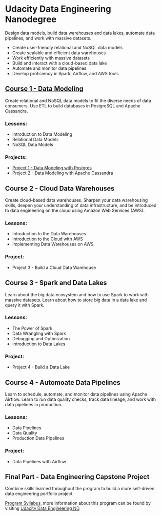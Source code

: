 # Udacity Data Engineering Nanodegree

Design data models, build data warehouses and data lakes, automate data pipelines, and work with massive datasets. 

* Create user-friendly relational and NoSQL data models
* Create scalable and efficient data warehouses
* Work efficiently with massive datasets
* Build and interact with a cloud-based data lake
* Automate and monitor data pipelines
* Develop proficiency in Spark, Airflow, and AWS tools


## [Course 1 - Data Modeling](https://github.com/phphoebe/Udacity-Data-Engineering-Nanodegree/tree/master/Course%201-Data%20Modeling) 
Create relational and NoSQL data models to fit the diverse needs of data consumers. Use ETL to build databases in PostgreSQL and Apache Cassandra.

### Lessons:
* Introduction to Data Modeling 
* Relational Data Models
* NoSQL Data Models

### Projects:
* [Project 1 - Data Modeling with Postgres](https://github.com/phphoebe/Udacity-Data-Engineering-Nanodegree/tree/master/Project%201-Data%20Modeling%20with%20Postgres)
* Project 2 - Data Modeling with Apache Cassandra


## Course 2 - Cloud Data Warehouses
Create cloud-based data warehouses. Sharpen your data warehousing skills, deepen your understanding of data infrastructure, and be introduced to data engineering on the cloud using Amazon Web Services (AWS).

### Lessons:
* Introduction to the Data Warehouses
* Introduction to the Cloud with AWS
* Implementing Data Warehouses on AWS

### Project:
* Project 3 - Build a Cloud Data Warehouse 


## Course 3 - Spark and Data Lakes 
Learn about the big data ecosystem and how to use Spark to work with massive datasets. Learn about how to store big data in a data lake and query it with Spark.

### Lessons:
* The Power of Spark
* Data Wrangling with Spark
* Debugging and Optimization
* Introduction to Data Lakes

### Project:
* Project 4 - Build a Data Lake


## Course 4 - Automoate Data Pipelines
Learn to schedule, automate, and monitor data pipelines using Apache Airflow. Learn to run data quality checks, track data lineage, and work with data pipelines in production.

### Lessons: 
* Data Pipelines
* Data Quality
* Production Data Pipelines


### Project:
* Data Pipelines with Airflow


## Final Part - Data Engineering Capstone Project 
Combine skills learned throughout the program to build a more self-driven data engineering portfolio project.


[Program Syllabus](https://github.com/phphoebe/Udacity-Data-Engineering-Nanodegree/blob/master/Data%2BEngineering%2BNanodegree%2BProgram%2BSyllabus.pdf), more information about this program can be found by visiting [Udacity Data Engineering ND](https://www.udacity.com/course/data-engineer-nanodegree--nd027).
